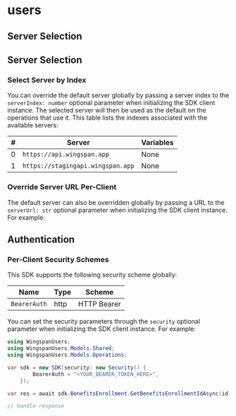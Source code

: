 # users

<!-- No SDK Installation -->
<!-- No SDK Example Usage -->
<!-- No SDK Available Operations -->


<!-- Start Server Selection [server] -->
## Server Selection

## Server Selection

### Select Server by Index

You can override the default server globally by passing a server index to the `serverIndex: number` optional parameter when initializing the SDK client instance. The selected server will then be used as the default on the operations that use it. This table lists the indexes associated with the available servers:

| # | Server | Variables |
| - | ------ | --------- |
| 0 | `https://api.wingspan.app` | None |
| 1 | `https://stagingapi.wingspan.app` | None |




### Override Server URL Per-Client

The default server can also be overridden globally by passing a URL to the `serverUrl: str` optional parameter when initializing the SDK client instance. For example:
<!-- End Server Selection [server] -->

<!-- Start Authentication [security] -->
## Authentication

### Per-Client Security Schemes

This SDK supports the following security scheme globally:

| Name         | Type         | Scheme       |
| ------------ | ------------ | ------------ |
| `BearerAuth` | http         | HTTP Bearer  |

You can set the security parameters through the `security` optional parameter when initializing the SDK client instance. For example:
```csharp
using WingspanUsers;
using WingspanUsers.Models.Shared;
using WingspanUsers.Models.Operations;

var sdk = new SDK(security: new Security() {
        BearerAuth = "<YOUR_BEARER_TOKEN_HERE>",
    });

var res = await sdk.BenefitsEnrollment.GetBenefitsEnrollmentIdAsync(id: "<value>");

// handle response
```
<!-- End Authentication [security] -->

<!-- Placeholder for Future Speakeasy SDK Sections -->



